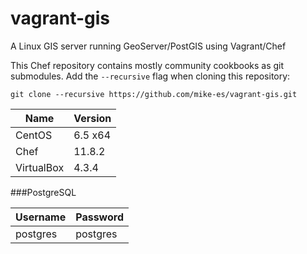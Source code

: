 vagrant-gis
===========

A Linux GIS server running GeoServer/PostGIS using Vagrant/Chef

This Chef repository contains mostly community cookbooks as git submodules. Add the `--recursive` flag when cloning this repository:
```
git clone --recursive https://github.com/mike-es/vagrant-gis.git
```

| Name       | Version   |
|------------|-----------|
| CentOS     | 6.5 x64   |
| Chef       | 11.8.2    |
| VirtualBox | 4.3.4     |

###PostgreSQL

| Username | Password |
|----------|----------|
| postgres | postgres |
